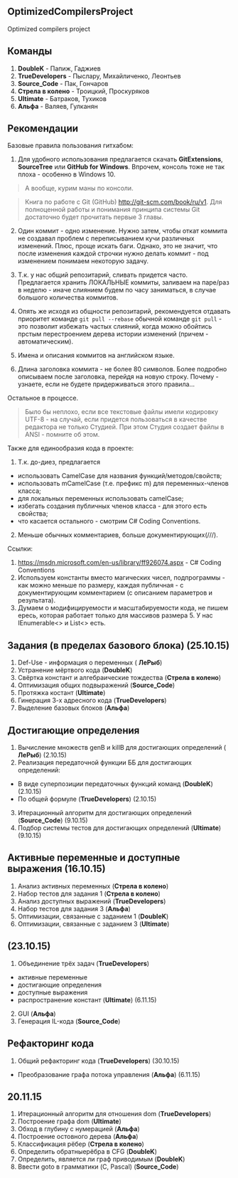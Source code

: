 ## OptimizedCompilersProject
Optimized compilers project

## Команды

1. __DoubleK__ - Папиж, Гаджиев
2. __TrueDevelopers__ - Пыслару, Михайличенко, Леонтьев
3. __Source_Code__ - Пак, Гончаров
4. __Стрела в колено__ - Троицкий, Проскуряков
5. __Ultimate__ - Батраков, Тухиков
6. __Альфа__ - Валяев, Гулканян


## Рекомендации
Базовые правила пользования гитхабом:

1. Для удобного использования предлагается скачать __GitExtensions__, __SourceTree__ или __GitHub for Windows__. Впрочем, консоль тоже не так плоха - особенно в Windows 10.

  > А вообще, курим маны по консоли.
  
  > Книга по работе с Git (GitHub) http://git-scm.com/book/ru/v1. Для полноценной работы и понимания принципа системы Git достаточно будет прочитать первые 3 главы.

2. Один коммит - одно изменение. Нужно затем, чтобы откат коммита не создавал проблем с переписыванием кучи различных изменений. Плюс, проще искать баги. Однако, это не значит, что после изменения каждой строчки нужно делать коммит - под изменением понимаем некоторую задачу.

3. Т.к. у нас общий репозитарий, сливать придется часто. Предлагается хранить ЛОКАЛЬНЫЕ коммиты, заливаем на паре/раз в неделю - иначе слиянием будем по часу заниматься, в случае большого количества коммитов.

4. Опять же исходя из общности репозитарий, рекомендуется отдавать приоритет команде `git pull --rebase` обычной команде `git pull` - это позволит избежать частых слияний, когда можно обойтись прстым перестроением дерева истории изменений (причем - автоматическим).

5. Имена и описания коммитов на английском языке.

6. Длина заголовка коммита - не более 80 символов. Более подробно описываем после заголовка, перейдя на новую строку. Почему - узнаете, если не будете придерживаться этого правила...

Остальное в процессе.

> Было бы неплохо, если все текстовые файлы имели кодировку UTF-8 - на случай, если придется пользоваться в качестве редактора не только Студией. При этом Студия создает файлы в ANSI - помните об этом.

Также для единообразия кода в проекте:

1. Т.к. до-диез, предлагается
  - использовать CamelCase для названия функций/методов/свойств;
  - использовать mCamelCase (т.е. префикс m) для переменных-членов класса;
  - для локальных переменных использовать camelCase;
  - избегать создания публичных членов класса - для этого есть свойства;
  - что касается остального - смотрим C# Coding Conventions.
2. Меньше обычных комментариев, больше документирующих(///).

Ссылки:
1. https://msdn.microsoft.com/en-us/library/ff926074.aspx - C# Coding Conventions
2. Используем константы вместо магических чисел, подпрограммы - как можно меньше по размеру, каждая публичная - с документирующим комментарием (с описанием параметров и результата).
3. Думаем о модифицируемости и масштабируемости кода, не пишем ересь, которая работает только для массивов размера 5. У нас IEnumerable<> и List<> есть.


## Задания (в пределах базового блока) (25.10.15)

1. Def-Use - информация о переменных ( __ЛеРыб__)
2. Устранение мёртвого кода (__DoubleK__)
3. Свёртка констант и алгебраические тождества (__Стрела в колено__)
4. Оптимизация общих подвыражений (__Source_Code__)
5. Протяжка костант (__Ultimate__)
6. Гинерация 3-х адресного кода (__TrueDevelopers__)
7. Выделение базовых блоков (__Альфа__)

## Достигающие определения

1. Вычисление множеств genB и killB для достигающих определений ( __ЛеРыб__) (2.10.15)
2. Реализация передаточной функции ББ для достигающих определений: 
  - В виде суперпозиции передаточных функций команд (__DoubleK__)  (2.10.15)
  - По общей формуле (__TrueDevelopers__)  (2.10.15)
3. Итерационный алгоритм для достигающих определений (__Source_Code__) (9.10.15)
4. Подбор системы тестов для достигающих определений (__Ultimate__) (9.10.15)

## Активные переменные и доступные выражения (16.10.15)

1. Анализ активных переменных (__Стрела в колено__)
2. Набор тестов для задания 1 (__Стрела в колено__)
3. Анализ доступных выражений (__TrueDevelopers__)
4. Набор тестов для задания 3 (__Альфа__)
5. Оптимизации, связанные с заданием 1 (__DoubleK__)
6. Оптимизации, связанные с заданием 3 (__Ultimate__)

## (23.10.15)

1. Объединение трёх задач (__TrueDevelopers__)
  - активные переменные
  - достигающие определения
  - доступные выражения
  - распространение констант (__Ultimate__) (6.11.15)
2. GUI (__Альфа__)
3. Генерация IL-кода (__Source_Code__)

## Рефакторинг кода

1. Общий рефакторинг кода (__TrueDevelopers__) (30.10.15)
  - Преобразование графа потока управления (__Альфа__) (6.11.15)

## 20.11.15

1. Итерационный алгоритм для отношения dom (__TrueDevelopers__)
2. Построение графа dom (__Ultimate__)
3. Обход в глубину с нумерацией (__Альфа__)
4. Построение остовного дерева (__Альфа__)
5. Классификация рёбер (__Стрела в колено__)
6. Определить обратныерёбра в CFG (__DoubleK__)
7. Определить, является ли граф приводимым (__DoubleK__)
8. Ввести goto в грамматики (C, Pascal) (__Source_Code__)
